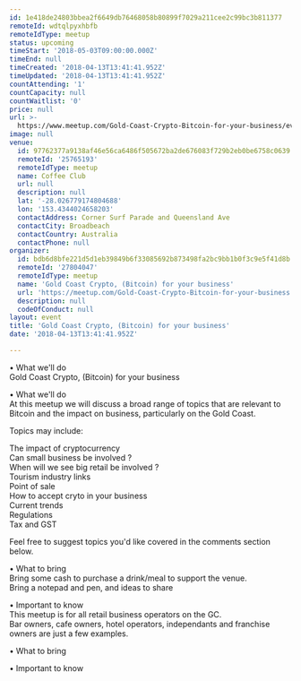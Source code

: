 ```yaml
---
id: 1e418de24803bbea2f6649db76468058b80899f7029a211cee2c99bc3b811377
remoteId: wdtqlpyxhbfb
remoteIdType: meetup
status: upcoming
timeStart: '2018-05-03T09:00:00.000Z'
timeEnd: null
timeCreated: '2018-04-13T13:41:41.952Z'
timeUpdated: '2018-04-13T13:41:41.952Z'
countAttending: '1'
countCapacity: null
countWaitlist: '0'
price: null
url: >-
  https://www.meetup.com/Gold-Coast-Crypto-Bitcoin-for-your-business/events/249735622/
image: null
venue:
  id: 97762377a9138af46e56ca6486f505672ba2de676083f729b2eb0be6758c0639
  remoteId: '25765193'
  remoteIdType: meetup
  name: Coffee Club
  url: null
  description: null
  lat: '-28.026779174804688'
  lon: '153.4344024658203'
  contactAddress: Corner Surf Parade and Queensland Ave
  contactCity: Broadbeach
  contactCountry: Australia
  contactPhone: null
organizer:
  id: bdb6d8bfe221d5d1eb39849b6f33085692b873498fa2bc9bb1b0f3c9e5f41d8b
  remoteId: '27804047'
  remoteIdType: meetup
  name: 'Gold Coast Crypto, (Bitcoin) for your business'
  url: 'https://meetup.com/Gold-Coast-Crypto-Bitcoin-for-your-business'
  description: null
  codeOfConduct: null
layout: event
title: 'Gold Coast Crypto, (Bitcoin) for your business'
date: '2018-04-13T13:41:41.952Z'

---
```

<p>• What we'll do<br/>Gold Coast Crypto, (Bitcoin) for your business</p> <p>• What we'll do<br/>At this meetup we will discuss a broad range of topics that are relevant to Bitcoin and the impact on business, particularly on the Gold Coast.</p> <p>Topics may include:</p> <p>The impact of cryptocurrency<br/>Can small business be involved ?<br/>When will we see big retail be involved ?<br/>Tourism industry links<br/>Point of sale<br/>How to accept cryto in your business<br/>Current trends<br/>Regulations<br/>Tax and GST</p> <p>Feel free to suggest topics you'd like covered in the comments section below.</p> <p>• What to bring<br/>Bring some cash to purchase a drink/meal to support the venue.<br/>Bring a notepad and pen, and ideas to share</p> <p>• Important to know<br/>This meetup is for all retail business operators on the GC.<br/>Bar owners, cafe owners, hotel operators, independants and franchise owners are just a few examples.</p> <p>• What to bring</p> <p>• Important to know</p>
